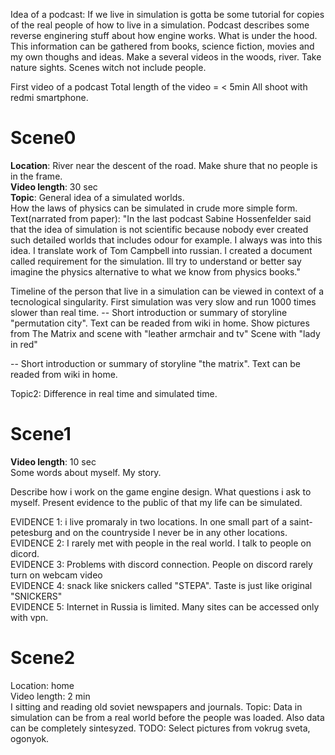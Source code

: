 
Idea of a podcast:
If we live in simulation is gotta be some tutorial for copies of the real people of how to live in a simulation.
Podcast describes some reverse enginering stuff about how engine works. What is under the hood.
This information can be gathered from books, science fiction, movies and my own thoughs and ideas.
Make a several videos in the woods, river. Take nature sights. 
Scenes witch not include people.

First video of a podcast
Total length of the video = < 5min
All shoot with redmi smartphone.

Scene0
============
<b>Location</b>: River near the descent of the road. 
Make shure that no people is in the frame.<br/>
<b>Video length</b>: 30 sec <br/>
<b>Topic</b>: General idea of a simulated worlds. <br/> How the laws of physics can be simulated in crude more simple form. 
Text(narrated from paper): "In the last podcast Sabine Hossenfelder said that the idea of simulation is not scientific because nobody
ever created such detailed worlds that includes odour for example. I always was into this idea. I translate work of Tom Campbell into russian.
I created a document called requirement for the simulation. Ill try to understand or better say imagine the physics alternative to what we know from physics books."



Timeline of the person that live in a simulation can be viewed in context of a tecnological singularity.
First simulation was very slow and run 1000 times slower than real time.
-- Short introduction or summary of storyline "permutation city".
Text can be readed from wiki in home. Show pictures from The Matrix and scene with "leather armchair and tv"
Scene with "lady in red"

-- Short introduction or summary of storyline "the matrix".
Text can be readed from wiki in home.

Topic2: Difference in real time and simulated time.

Scene1
============
<b>Video length</b>: 10 sec <br/>
Some words about myself. My story.<br/>

Describe how i work on the game engine design. What questions i ask to myself.
Present evidence to the public of that my life can be simulated.

EVIDENCE 1: i live promaraly in two locations. In one small part of a saint-petesburg and on the countryside
I never be in any other locations.<br/>
EVIDENCE 2: I rarely met with people in the real world. I talk to people on dicord.<br/>
EVIDENCE 3: Problems with discord connection. People on discord rarely turn on webcam video<br/>
EVIDENCE 4: snack like snickers called "STEPA". Taste is just like original "SNICKERS"<br/>
EVIDENCE 5: Internet in Russia is limited. Many sites can be accessed only with vpn.<br/>

Scene2
============
Location: home<br/>
Video length: 2 min<br/>
I sitting and reading old soviet newspapers and journals.
Topic: Data in simulation can be from a real world before the people was loaded.
Also data can be completely sintesyzed.
TODO: Select pictures from vokrug sveta, ogonyok.


